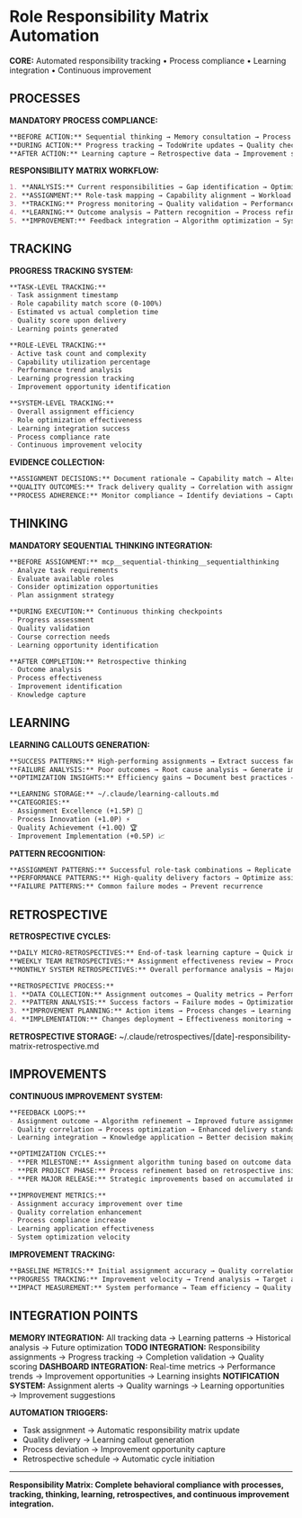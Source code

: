 # Role Responsibility Matrix Automation

**CORE:** Automated responsibility tracking • Process compliance • Learning integration • Continuous improvement

## PROCESSES

**MANDATORY PROCESS COMPLIANCE:**
```markdown
**BEFORE ACTION:** Sequential thinking → Memory consultation → Process validation → Evidence gathering
**DURING ACTION:** Progress tracking → TodoWrite updates → Quality checkpoints → Peer visibility
**AFTER ACTION:** Learning capture → Retrospective data → Improvement suggestions → Memory storage
```

**RESPONSIBILITY MATRIX WORKFLOW:**
```markdown
1. **ANALYSIS:** Current responsibilities → Gap identification → Optimization opportunities
2. **ASSIGNMENT:** Role-task mapping → Capability alignment → Workload distribution
3. **TRACKING:** Progress monitoring → Quality validation → Performance correlation
4. **LEARNING:** Outcome analysis → Pattern recognition → Process refinement
5. **IMPROVEMENT:** Feedback integration → Algorithm optimization → System enhancement
```

## TRACKING

**PROGRESS TRACKING SYSTEM:**
```markdown
**TASK-LEVEL TRACKING:**
- Task assignment timestamp
- Role capability match score (0-100%)
- Estimated vs actual completion time
- Quality score upon delivery
- Learning points generated

**ROLE-LEVEL TRACKING:**
- Active task count and complexity
- Capability utilization percentage
- Performance trend analysis
- Learning progression tracking
- Improvement opportunity identification

**SYSTEM-LEVEL TRACKING:**
- Overall assignment efficiency
- Role optimization effectiveness
- Learning integration success
- Process compliance rate
- Continuous improvement velocity
```

**EVIDENCE COLLECTION:**
```markdown
**ASSIGNMENT DECISIONS:** Document rationale → Capability match → Alternative options considered
**QUALITY OUTCOMES:** Track delivery quality → Correlation with assignment score → Learning opportunities
**PROCESS ADHERENCE:** Monitor compliance → Identify deviations → Capture improvement needs
```

## THINKING

**MANDATORY SEQUENTIAL THINKING INTEGRATION:**
```markdown
**BEFORE ASSIGNMENT:** mcp__sequential-thinking__sequentialthinking
- Analyze task requirements
- Evaluate available roles
- Consider optimization opportunities
- Plan assignment strategy

**DURING EXECUTION:** Continuous thinking checkpoints
- Progress assessment
- Quality validation
- Course correction needs
- Learning opportunity identification

**AFTER COMPLETION:** Retrospective thinking
- Outcome analysis
- Process effectiveness
- Improvement identification
- Knowledge capture
```

## LEARNING

**LEARNING CALLOUTS GENERATION:**
```markdown
**SUCCESS PATTERNS:** High-performing assignments → Extract success factors → Create learning callouts
**FAILURE ANALYSIS:** Poor outcomes → Root cause analysis → Generate improvement callouts
**OPTIMIZATION INSIGHTS:** Efficiency gains → Document best practices → Share across team

**LEARNING STORAGE:** ~/.claude/learning-callouts.md
**CATEGORIES:**
- Assignment Excellence (+1.5P) 🌟
- Process Innovation (+1.0P) ⚡
- Quality Achievement (+1.0Q) 🏆
- Improvement Implementation (+0.5P) 📈
```

**PATTERN RECOGNITION:**
```markdown
**ASSIGNMENT PATTERNS:** Successful role-task combinations → Replicate success
**PERFORMANCE PATTERNS:** High-quality delivery factors → Optimize assignment algorithm
**FAILURE PATTERNS:** Common failure modes → Prevent recurrence
```

## RETROSPECTIVE

**RETROSPECTIVE CYCLES:**
```markdown
**DAILY MICRO-RETROSPECTIVES:** End-of-task learning capture → Quick improvement identification
**WEEKLY TEAM RETROSPECTIVES:** Assignment effectiveness review → Process optimization → Learning integration
**MONTHLY SYSTEM RETROSPECTIVES:** Overall performance analysis → Major improvement initiatives → Strategy refinement

**RETROSPECTIVE PROCESS:**
1. **DATA COLLECTION:** Assignment outcomes → Quality metrics → Performance trends
2. **PATTERN ANALYSIS:** Success factors → Failure modes → Optimization opportunities
3. **IMPROVEMENT PLANNING:** Action items → Process changes → Learning integration
4. **IMPLEMENTATION:** Changes deployment → Effectiveness monitoring → Continuous refinement
```

**RETROSPECTIVE STORAGE:** ~/.claude/retrospectives/[date]-responsibility-matrix-retrospective.md

## IMPROVEMENTS

**CONTINUOUS IMPROVEMENT SYSTEM:**
```markdown
**FEEDBACK LOOPS:**
- Assignment outcome → Algorithm refinement → Improved future assignments
- Quality correlation → Process optimization → Enhanced delivery standards
- Learning integration → Knowledge application → Better decision making

**OPTIMIZATION CYCLES:**
- **PER MILESTONE:** Assignment algorithm tuning based on outcome data
- **PER PROJECT PHASE:** Process refinement based on retrospective insights  
- **PER MAJOR RELEASE:** Strategic improvements based on accumulated insights

**IMPROVEMENT METRICS:**
- Assignment accuracy improvement over time
- Quality correlation enhancement
- Process compliance increase
- Learning application effectiveness
- System optimization velocity
```

**IMPROVEMENT TRACKING:**
```markdown
**BASELINE METRICS:** Initial assignment accuracy → Quality correlation → Process compliance
**PROGRESS TRACKING:** Improvement velocity → Trend analysis → Target achievement
**IMPACT MEASUREMENT:** System performance → Team efficiency → Quality enhancement
```

## INTEGRATION POINTS

**MEMORY INTEGRATION:** All tracking data → Learning patterns → Historical analysis → Future optimization
**TODO INTEGRATION:** Responsibility assignments → Progress tracking → Completion validation → Quality scoring
**DASHBOARD INTEGRATION:** Real-time metrics → Performance trends → Improvement opportunities → Learning insights
**NOTIFICATION SYSTEM:** Assignment alerts → Quality warnings → Learning opportunities → Improvement suggestions

**AUTOMATION TRIGGERS:**
- Task assignment → Automatic responsibility matrix update
- Quality delivery → Learning callout generation
- Process deviation → Improvement opportunity capture
- Retrospective schedule → Automatic cycle initiation

---

**Responsibility Matrix: Complete behavioral compliance with processes, tracking, thinking, learning, retrospectives, and continuous improvement integration.**